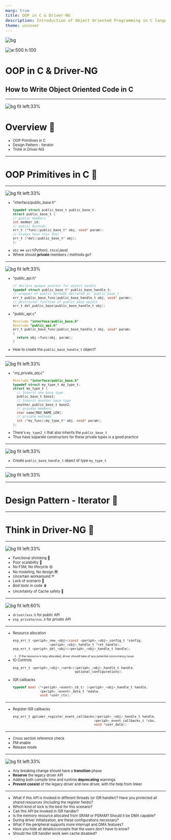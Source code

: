 ```yaml
---
marp: true
title: OOP in C & Driver-NG
description: Introduction of Object Oriented Programming in C language
theme: uncover
---
```

<!-- _footer: "**💕 𝙸𝙳𝙵 Driver Team 💕**" -->
![bg](assets/background.svg)

![w:500 h:100](assets/logo.svg)

# <!--fit--> OOP in C & Driver-NG

## <!--fit--> How to Write Object Oriented Code in C

---
<!-- _class: invert -->
![bg fit left:33%](assets/qr-code.svg)

# **Overview** 📖

* OOP Primitives in C
* Design Pattern - Iterator
* Think in Driver-NG

---
<!-- _backgroundImage: "linear-gradient(to bottom, #8e0038, #fd558f)" -->
<!-- _color: white -->
# <!--fit--> OOP Primitives in C 🧱

---
<!-- paginate: true -->
<!-- _header: "**Encapsulation1 🎁**" -->
<!-- _backgroundImage: url('./assets/hero-background.jpg') -->
<style scoped>code { font-size: 90%; }</style>
<style scoped>li { font-size: 90%; }</style>
![bg fit left:33%](./assets/encapsulation.svg)

- "interface/public_base.h"
  ```c
  typedef struct public_base_t public_base_t;
  struct public_base_t {
  // public members
  int member_id;
  // public methods
  err_t (*func)(public_base_t* obj, void* param);
  // always have this dtor
  err_t (*del)(public_base_t* obj);
  };
  ```
- `obj` <=> `self`(Python), `this`(Java)
- Where should **private** members / methods go?

---
<!-- paginate: true -->
<!-- _header: "**Encapsulation2 🎁**" -->
<!-- _backgroundImage: url('./assets/hero-background.jpg') -->
<style scoped>code { font-size: 80%; }</style>
<style scoped>li { font-size: 80%; }</style>
![bg fit left:33%](./assets/api.svg)

- "public_api.h"
  ```c
  // declare opaque pointer for object handle
  typedef struct public_base_t* public_base_handle_t;
  // wrapper of public methods declared in `public_base_t`
  err_t public_base_func(public_base_handle_t obj, void* param);
  // destructor function of public base object
  err_t del_public_base(public_base_handle_t obj);
  ```
- "public_api.c"
  ```c
  #include "interface/public_base.h"
  #include "public_api.h"
  err_t public_base_func(public_base_handle_t obj, void* param)
  {
    return obj->func(obj, param);
  }
  ```
- How to create the `public_base_handle_t` object?

---
<!-- _header: "**Inheritance1 🔏**" -->
<!-- _backgroundImage: url('./assets/hero-background.jpg') -->
<style scoped>code { font-size: 90%; }</style>
<style scoped>li { font-size: 80%; }</style>
![bg fit left:33%](./assets/inheritance.svg)

- "my_private_obj.c"
  ```c
  #include "interface/public_base.h"
  typedef struct my_type_t my_type_t;
  struct my_type_t {
    // Inherit one base type
    public_base_t base1;
    // Inherit another base type
    another_public_base_t base2;
    // private members
    char name[MAX_NAME_LEN];
    // private methods
    int (*my_func)(my_type_t* obj, void* param);
  };
  ```
- There's `my_type2_t` that also inherits the `public_base_t`
- Thus have separate constructors for these private types is a good practice

---
<!-- _header: "**Inheritance2 🔏**" -->
<!-- _backgroundImage: url('./assets/hero-background.jpg') -->
<style scoped>code { font-size: 90%; }</style>
<style scoped>li { font-size: 90%; }</style>
![bg fit left:33%](./assets/implementation.svg)

- Create `public_base_handle_t` object of type `my_type_t`

---
<!-- _header: "**Polymorphism 👨‍👩‍👧‍👦**" -->
<!-- _backgroundImage: url('./assets/hero-background.jpg') -->
![bg fit left:33%](./assets/polymorphism.svg)

---
<!-- _paginate: false -->
<!-- _backgroundImage: "linear-gradient(to bottom, #0d47a1, #42a5f5)" -->
<!-- _color: white -->
# <!--fit--> Design Pattern - Iterator 🎨

---
<!-- _paginate: false -->
<!-- _backgroundImage: "linear-gradient(to bottom, #FF6D00, #FFAB40)" -->
<!-- _color: white -->

# <!--fit--> Think in Driver-NG 🧌

---
<!-- _header: "**What prevents a driver from growing further 🧐**" -->
<!-- _backgroundImage: url('./assets/hero-background.jpg') -->
![bg fit left:33%](./assets/cry.svg)

- Functional shrinking 🤏
- Poor scalability 👴
- No FSM, No lifecycle 😵
- No modeling, No design 🈚
- Uncertain workaround ➰
- Lack of scenario 🥅
- *Bad taste* in code 🪰
- Uncertainty of Cache safety 🤔

---
<!-- _header: "**What is driver-ng ❓️**" -->
<!-- _backgroundImage: url('./assets/hero-background.jpg') -->
<style scoped>li { font-size: 80%; }</style>
![bg fit left:60%](./assets/what-is-driver_ng.svg)

- `driver/xxx.h` for *public* API
- `esp_private/xxx.h` for *private* API

---
<!-- _header: "**API naming conventions 1 ☯**" -->
<!-- _backgroundImage: url('./assets/hero-background.jpg') -->
<style scoped>code { font-size: 90%; }</style>
<style scoped>li { font-size: 85%; }</style>
- Resource allocation
  ```c
  esp_err_t <periph>_new_<obj>(const <periph>_<obj>_config_t *config,
                     <periph>_<obj>_handle_t *ret_handle);
  esp_err_t <periph>_del_<obj>(<periph>_<obj>_handle_t handle);
  ```
  - If the resource is lazy allocated, driver should take of any potential concurrency issue
- IO Controls
  ```c
  esp_err_t <periph>_<obj>_<verb>(<periph>_<obj>_handle_t handle,
                                  optional_configurations);
  ```
- ISR callbacks
  ```c
  typedef bool (*<periph>_<event>_cb_t) (<periph>_<obj>_handle_t handle,
                <periph>_<event>_data_t *edata,
                void *user_ctx);
  ```

---
<!-- _header: "**API naming conventions 2 ☯**" -->
<!-- _backgroundImage: url('./assets/hero-background.jpg') -->
<style scoped>code { font-size: 90%; }</style>
<style scoped>li { font-size: 85%; }</style>
- Register ISR callbacks
  ```c
  esp_err_t gptimer_register_event_callbacks(<periph>_<obj>_handle_t handle,
                                            <periph>_event_callbacks_t *cbs,
                                            void *user_data);
  ```

---
<!-- _header: "**Necessary test**" -->
<!-- _backgroundImage: url('./assets/hero-background.jpg') -->
<style scoped>code { font-size: 90%; }</style>
<style scoped>li { font-size: 85%; }</style>

- Cross section reference check
- PM enable
- Release mode

---
<!-- _header: "**Minimize breaking change 🦹**" -->
<!-- _backgroundImage: url('./assets/hero-background.jpg') -->
![bg fit left:33%](./assets/breaking.svg)

- Any breaking change should have a **transition** phase
- **Reserve** the legacy driver API
- Adding both compile time and runtime **deprecating** warnings
- **Prevent coexist** of the legacy driver and new driver, with the help from linker

---
<!-- _header: "**Asking yourself 🙋**" -->
<!-- _backgroundImage: url('./assets/hero-background.jpg') -->
<style scoped>li { font-size: 80%; }</style>

- What if this API is invoked in different threads (or ISR handler)? Have you protected all shared resources (including the register fields)?
- Which kind of lock is the best for this scenario?
- Can this API be invoked in ISR handler?
- Is the memory resource allocated from SRAM or PSRAM? Should it be DMA capable?
- During driver initialization, are these configurations necessary?
- What if the peripheral supports more interrupt and DMA features?
- Have you hide all details/concepts that the users don't have to know?
- Should the ISR handler work wen cache disabled?
